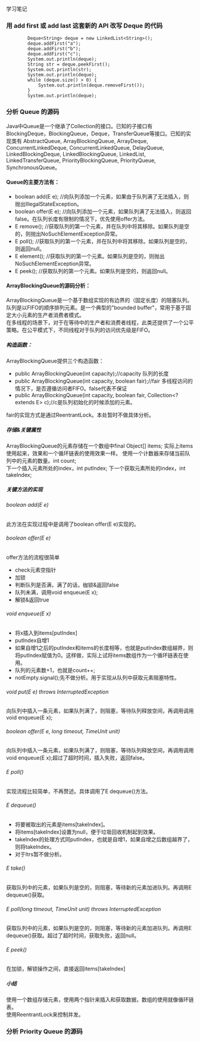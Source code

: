 学习笔记

### 用 add first 或 add last 这套新的 API 改写 Deque 的代码
````
        Deque<String> deque = new LinkedList<String>();
        deque.addFirst("a");
        deque.addFirst("b");
        deque.addFirst("c");
        System.out.println(deque);
        String str = deque.peekFirst();
        System.out.println(str);
        System.out.println(deque);
        while (deque.size() > 0) {
            System.out.println(deque.removeFirst());
        }
        System.out.println(deque);
````
### 分析 Queue 的源码

Java中Queue是一个继承了Collection的接口。已知的子接口有BlockingDeque，BlockingQueue，Deque，TransferQueue等接口。已知的实现类有
AbstractQueue, ArrayBlockingQueue, ArrayDeque, ConcurrentLinkedDeque, ConcurrentLinkedQueue, DelayQueue, LinkedBlockingDeque, LinkedBlockingQueue, LinkedList, LinkedTransferQueue, PriorityBlockingQueue, PriorityQueue, SynchronousQueue。     

#### Queue的主要方法有：
* boolean add(E e); //向队列添加一个元素，如果由于队列满了无法插入，则抛出IllegalStateException。
* boolean offer(E e); //向队列添加一个元素，如果队列满了无法插入，则返回false。在队列长度有限制的情况下，优先使用offer方法。
* E remove(); //获取队列的第一个元素，并在队列中将其移除。如果队列是空的，则抛出NoSuchElementException异常。
* E poll(); //获取队列的第一个元素，并在队列中将其移除。如果队列是空的，则返回null。
* E element(); //获取队列的第一个元素。如果队列是空的，则抛出NoSuchElementException异常。
* E peek(); //获取队列的第一个元素。如果队列是空的，则返回null。

#### ArrayBlockingQueue的源码分析：  
ArrayBlockingQueue是一个基于数组实现的有边界的（固定长度）的阻塞队列。队列是以FIFO的顺序排列元素。是一个典型的"bounded buffer"，常用于基于固定大小元素的生产者消费者模式。  
在多线程的场景下，对于在等待中的生产者和消费者线程，此类还提供了一个公平策略。在公平模式下，不同线程对于队列的访问优先级是FIFO。

##### 构造函数：
ArrayBlockingQueue提供三个构造函数：
* public ArrayBlockingQueue(int capacity);//capacity 队列的长度
* public ArrayBlockingQueue(int capacity, boolean fair);//fair 多线程访问的情况下，是否遵循访问者FIFO。false代表不保证
* public ArrayBlockingQueue(int capacity, boolean fair,
                                Collection<? extends E> c);//c是队列初始化的时候添加的元素。
                                
fair的实现方式是通过ReentrantLock。本处暂时不做具体分析。

##### 存储&关键属性
ArrayBlockingQueue的元素存储在一个数组中final Object[] items;  实际上items使用起来，效果和一个循环链表的使用效果一样。
使用一个计数器来存储当前队列中的元素的数量。int count;  
下一个插入元素所处的index，int putIndex;
下一个获取元素所处的index，int takeIndex;

##### 关键方法的实现

###### boolean add(E e)
此方法在实现过程中是调用了boolean offer(E e)实现的。

###### boolean offer(E e)
offer方法的流程很简单
* check元素空指针
* 加锁
* 判断队列是否满，满了的话，枷锁&返回false
* 队列未满，调用void enqueue(E x);
* 解锁&返回true

###### void enqueue(E x)

* 将x插入到items[putIndex]
* putIndex自增1
* 如果自增1之后的putIndex和items的长度相等，也就是putIndex数组越界，则将putIndex赋值为0。这样做，实际上试将items数组作为一个循环链表在使用。
* 队列的元素数+1，也就是count++;
* notEmpty.signal();先不做分析。用于实现从队列中获取元素阻塞特性。

###### void put(E e) throws InterruptedException

向队列中插入一条元素，如果队列满了，则阻塞，等待队列释放空间，再调用调用void enqueue(E x);

###### boolean offer(E e, long timeout, TimeUnit unit)

向队列中插入一条元素，如果队列满了，则阻塞，等待队列释放空间，再调用调用void enqueue(E x);超过了超时时间，插入失败，返回false。

###### E poll()

实现流程比较简单，不再赘述。具体调用了E dequeue()方法。

###### E dequeue()

* 将要被取出的元素是items[takeIndex]。
* 将items[takeIndex]设置为null，便于垃圾回收机制起到效果。
* takeIndex的处理方式同putIndex，也就是自增1，如果自增之后数组越界了，则将takeIndex。
* 对于Itrs暂不做分析。

######  E take() 

获取队列中的元素，如果队列是空的，则阻塞，等待新的元素加进队列。再调用E dequeue()获取。

###### E poll(long timeout, TimeUnit unit) throws InterruptedException

获取队列中的元素，如果队列是空的，则阻塞，等待新的元素加进队列。再调用E dequeue()获取。超过了超时时间，获取失败，返回null。

###### E peek()

在加锁，解锁操作之间，直接返回items[takeIndex]

##### 小结

使用一个数组存储元素，使用两个指针来插入和获取数据，数组的使用就像循环链表。  
使用ReentrantLock来控制并发。


### 分析 Priority Queue 的源码

